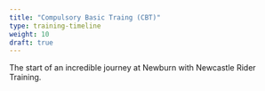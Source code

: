 ```yaml
---
title: "Compulsory Basic Traing (CBT)"
type: training-timeline
weight: 10
draft: true
---
```


The start of an incredible journey at Newburn with Newcastle Rider Training.
